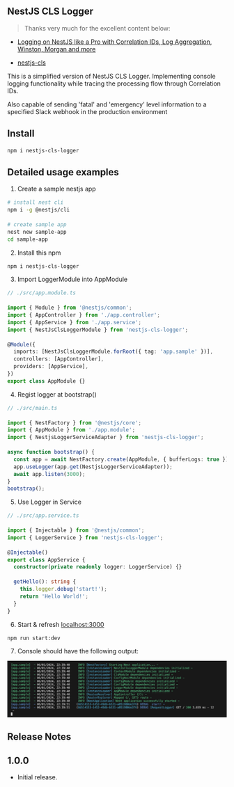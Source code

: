 ## NestJS CLS Logger

> Thanks very much for the excellent content below:

- [Logging on NestJS like a Pro with Correlation IDs, Log Aggregation, Winston, Morgan and more](https://medium.com/@jose-luis-navarro/logging-on-nestjs-like-a-pro-with-correlation-ids-log-aggregation-winston-morgan-and-more-d03e3bb56772)

- [nestjs-cls](https://github.com/Papooch/nestjs-cls)

This is a simplified version of NestJS CLS Logger. Implementing console logging functionality while tracing the processing flow through Correlation IDs.

Also capable of sending 'fatal' and 'emergency' level information to a specified Slack webhook in the production environment

## Install

```bash
npm i nestjs-cls-logger
```

## Detailed usage examples

1. Create a sample nestjs app

```bash
# install nest cli
npm i -g @nestjs/cli

# create sample app
nest new sample-app
cd sample-app
```

2. Install this npm

```bash
npm i nestjs-cls-logger
```

3. Import LoggerModule into AppModule

```ts
// ./src/app.module.ts

import { Module } from '@nestjs/common';
import { AppController } from './app.controller';
import { AppService } from './app.service';
import { NestJsClsLoggerModule } from 'nestjs-cls-logger';

@Module({
  imports: [NestJsClsLoggerModule.forRoot({ tag: 'app.sample' })],
  controllers: [AppController],
  providers: [AppService],
})
export class AppModule {}
```

4. Regist logger at bootstrap()

```ts
// ./src/main.ts

import { NestFactory } from '@nestjs/core';
import { AppModule } from './app.module';
import { NestjsLoggerServiceAdapter } from 'nestjs-cls-logger';

async function bootstrap() {
  const app = await NestFactory.create(AppModule, { bufferLogs: true });
  app.useLogger(app.get(NestjsLoggerServiceAdapter));
  await app.listen(3000);
}
bootstrap();
```

5. Use Logger in Service

```ts
// ./src/app.service.ts

import { Injectable } from '@nestjs/common';
import { LoggerService } from 'nestjs-cls-logger';

@Injectable()
export class AppService {
  constructor(private readonly logger: LoggerService) {}

  getHello(): string {
    this.logger.debug('start!');
    return 'Hello World!';
  }
}
```

6. Start & refresh [localhost:3000](http://localhost:3000)

```bash
npm run start:dev
```

7. Console should have the following output:

![console](./assets/sample-app-console.png)

## Release Notes

## 1.0.0

- Initial release.
